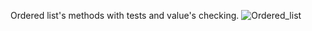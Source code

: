Ordered list's methods with tests and value's checking.
![Ordered_list](https://user-images.githubusercontent.com/45149849/92150890-d18cf580-ee28-11ea-9c91-c0906a0f96ea.png)

